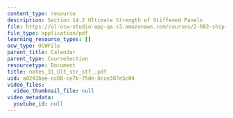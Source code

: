 ```yaml
---
content_type: resource
description: Section 14.2 Ultimate Strength of Stiffened Panels
file: https://ol-ocw-studio-app-qa.s3.amazonaws.com/courses/2-082-ship-structural-analysis-design-13-122-spring-2003/a0243baecc08ce7b75de0cce387e5c04_notes_31_Ult_str_stf_.pdf
file_type: application/pdf
learning_resource_types: []
ocw_type: OCWFile
parent_title: Calendar
parent_type: CourseSection
resourcetype: Document
title: notes_31_Ult_str_stf_.pdf
uid: a0243bae-cc08-ce7b-75de-0cce387e5c04
video_files:
  video_thumbnail_file: null
video_metadata:
  youtube_id: null
---
```

